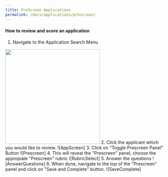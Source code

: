 ```yaml
---
title: PreScreen Applications
permalink: /docs/applications/prescreen/
---
```


#### How to review and score an application
1. Navigate to the Application Search Menu
<img src="../../img/apps/app-menu.png" width="300" />
2. Click the applicant which you would like to review.
![AppScreen]
3. Click on "Toggle Prescreen Panel" Button
![Prescreen]
4. This will reveal the "Prescreen" panel, choose the appropiate "Prescreen" rubric
![RubricSelect]
5. Answer the questions 
![AnswerQuestions]
6. When done, navigate to the top of the "Prescreen" panel and click on "Save and Complete" button.
![SaveComplete]


[AppScreen]: ../../img/apps/applist-select.png
[Prescreen]: ../../img/apps/toggle-prescreen.png
[RubricSelect]: ../../img/apps/rubric-select.png
[AnswerQuestions]: ../../img/apps/answerq.png
[SaveComplete]: ../../img/apps/save-complete.png
